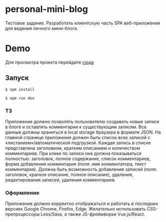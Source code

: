 # personal-mini-blog
Тестовое задание. Разработать клиентскую часть SPA веб-приложения для ведения личного мини-блога.

# Demo
Для просмотра проекта перейдите [сюда](http://77.244.214.219/ "Ссылка на проект")

## Запуск

`$ npm install`

`$ npm run dev`

### ТЗ
Приложение должно позволять пользователю создавать новые записи в блоге и
оставлять комментарии к существующим записям.
Все данные должны храниться в local storage браузера в формате JSON.
На главной странице приложения должен быть список всех записей с
«листанием»/автоматической подгрузкой. Каждая запись в списке представлена
заголовком, кратким описанием и количеством комментариев.
При клике по записи она должна показываться полностью: заголовок, полное
содержание, список комментариев, форма добавления комментария (поля: имя
комментатора, текст комментария).
Должна быть возможность добавления записей (поля: заголовок, краткое описание,
полное описание), удаления, редактирования записей, удаления комментариев.

### Оформление
Приложение должно корректно отображаться и работать в последних версиях
Google Chrome, Firefox, Edge.
Желательно использовать CSS-препроцессоры Less/Sass, а также JS-фреймворки
Vue.js/React.